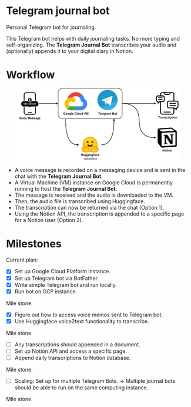 # Telegram journal bot
Personal Telegram bot for journaling.


This Telegram bot helps with daily journaling tasks. No more typing and self-organizing. The **Telegram Journal Bot** transcribes your audio and (optionally) appends it to your digital diary in Notion.


# Workflow

<center>
    <img src="figures/schematic.png" width="450">
</center>

- A voice message is recorded on a messaging device and is sent in the chat with the **Telegram Journal Bot**.
- A Virtual Machine (VM) instance on Google Cloud is permanently running to host the **Telegram Journal Bot**. 
- The message is received and the audio is downloaded to the VM.
- Then, the audio file is transcribed using Huggingface.
- The transcription can now be returned via the chat (Option 1).
- Using the Notion API, the transcription is appended to a specific page for a Notion user (Option 2).

# Milestones
Current plan:  
- [x] Set up Google Cloud Platform instance.  
- [x] Set up Telegram bot via BotFather.  
- [x] Write simple Telegram bot and run locally.  
- [x] Run bot on GCP instance.  

Mile stone.

- [x] Figure out how to access voice memos sent to Telegram bot.  
- [x] Use Huggingface voice2text functionality to transcribe.  

Mile stone.

- [ ] Any transcriptions should appended in a document.  
- [ ] Set up Notion API and access a specific page.  
- [ ] Append daily transcriptions to Notion database.  

Mile stone.

- [ ] Scaling: Set up for multiple Telegram Bots. -> Multiple journal bots should be able to run on the same computing instance.  

Mile stone.